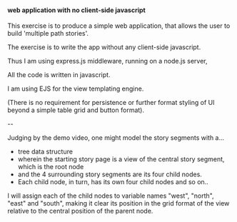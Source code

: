 <h4>web application with no client-side javascript</h4>

This exercise is to produce a simple web application, that allows the user to build 'multiple path stories'.

The exercise is to write the app without any client-side javascript.

Thus I am using express.js middleware, running on a node.js server,

All the code is written in javascript.

I am using EJS for the view templating engine.

(There is no requirement for persistence or further format styling of UI beyond a simple table grid and button format).

--

Judging by the demo video, one might model the story segments with a...

<ul>
  <li>tree data structure</li>
  <li>wherein the starting story page is a view of the central story segment, which is the root node</li>
  <li>and the 4 surrounding story segments are its four child nodes.</li>
  <li>Each child node, in turn, has its own four child nodes and so on..</li>
</ul>

I will assign each of the child nodes to variable names "west", "north", "east" and "south", making it clear its position in the grid format of the view relative to the central position of the parent node.
